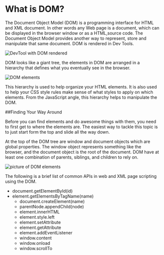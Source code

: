 # What is DOM?

The Document Object Model (DOM) is a programming interface for HTML and XML document.
In other words any Web page is a document, which can be displayed in the browser window or as a HTML,source code. The Document Object Model provides another way to represent, store and manipulate that same document.
DOM is rendered in Dev Tools. 

![DevTool with DOM rendered](http://i.imgur.com/EX1EQ8p.jpg)


DOM looks like a giant tree, the elements in DOM are arranged in a hierarchy that defines what you eventually see in the browser.

![DOM elements](http://i.imgur.com/VA7Shfj.png)

This hierarchy is used to help organize your HTML elements. It is also used to help your CSS style rules make sense of what styles to apply on which elements. 
From the JavaScript angle, this hierarchy helps to manipulate the DOM.

##Finding Your Way Around

Before you can find elements and do awesome things with them, you need to first get to where the elements are. The easiest way to tackle this topic is to just start form the top and slide all the way down.

At the top of the DOM tree are window and document objects which are global properties.
The window object represents something like the browser, and the document object is the root of the document.
DOM have at least one combination of parents, siblings, and children to rely on.

![picture of DOM elements](http://i.imgur.com/yLovB8Z.png)

The following is a brief list of common APIs in web and XML page scripting using the DOM.
* document.getElementById(id)
* element.getElementsByTagName(name)
	* document.createElement(name)
	* parentNode.appendChild(node)
	* element.innerHTML
	* element.style.left
	* element.setAttribute
	* element.getAttribute
	* element.addEventListener
	* window.content
	* window.onload
	* window.scrollTo
